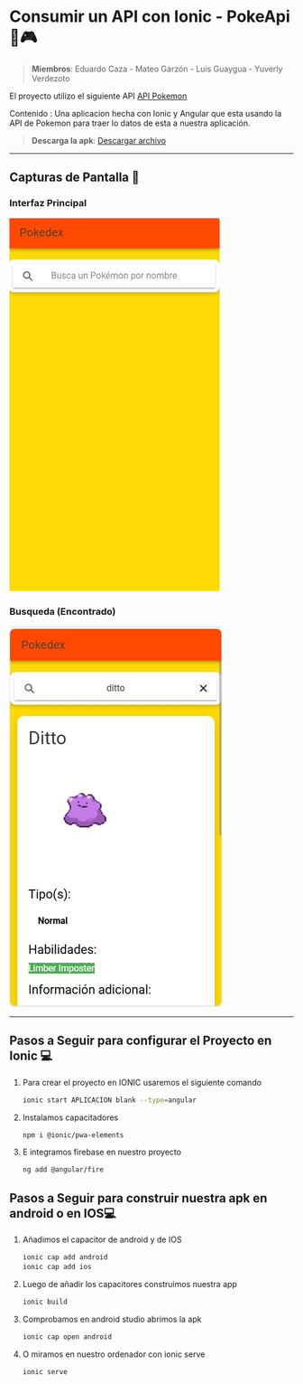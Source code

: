# Consumir un API con Ionic - PokeApi 🐾🎮

> **Miembros**: Eduardo Caza - Mateo Garzón - Luis Guaygua - Yuverly Verdezoto

El proyecto utilizo el siguiente API [API Pokemon](https://pokeapi.co/) 

Contenido : Una aplicacion hecha con Ionic y Angular que esta usando la API de Pokemon para traer lo datos de esta a nuestra aplicación.

> **Descarga la apk**: [Descargar archivo](https://github.com/YuverlyHidokun/Pokeapp-TK/blob/master/pokeapp-khaos-master-d6101e-debug.apk)

---

## Capturas de Pantalla 📸

### Interfaz Principal

![image](https://github.com/YuverlyHidokun/Pokeapp-TK/blob/master/Busqueda.jpeg)

### Busqueda (Encontrado)


![image3](https://github.com/YuverlyHidokun/Pokeapp-TK/blob/master/Busqueda2.jpeg)


---

## Pasos a Seguir para configurar el Proyecto en Ionic 💻

1. Para crear el proyecto en IONIC usaremos el siguiente comando
   ```bash
   ionic start APLICACION blank --type=angular
2. Instalamos capacitadores 
   ```bash
   npm i @ionic/pwa-elements
4. E integramos firebase en nuestro proyecto 
   ```bash
   ng add @angular/fire

## Pasos a Seguir para construir nuestra apk en android o en IOS💻

1. Añadimos el capacitor de android y de IOS
   ```bash
   ionic cap add android
   ionic cap add ios
2. Luego de añadir los capacitores construimos nuestra app
   ```bash
   ionic build
3. Comprobamos en android studio abrimos la apk
   ```bash
   ionic cap open android
4. O miramos en nuestro ordenador con ionic serve
   ```bash
   ionic serve

